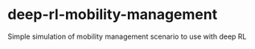 # deep-rl-mobility-management

Simple simulation of mobility management scenario to use with deep RL

